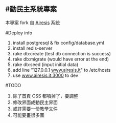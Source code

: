#動民主系統專案
---
本專案 fork 自 [Airesis](http://github.com/coorasse/Airesis) 系統

#Deploy info
1. install postgresql & fix config/database.yml 
2. install redis-server
3. rake db:create (test db connection is success)
4. rake db:migrate (would have error at the end)
5. rake db:seed (input initial data)
6. add line "127.0.0.1 www.airesis.it" to /etc/hosts
7. use www.airesis.it:3000 to dev

#TODO
1. 除了首頁 CSS 都噴掉了，要調整
2. 修改界面成動民主界面
3. 或許需要一份教學文件
4. 可能要畫很多圖
